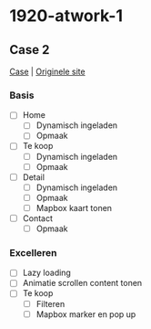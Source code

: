 # 1920-atwork-1
## Case 2
[Case](https://arteveldehogeschool.instructure.com/courses/10239/assignments/32044) | [Originele site](https://matthiastalloen.be/)

### Basis
- [ ] Home
  - [ ] Dynamisch ingeladen
  - [ ] Opmaak

- [ ] Te koop
  - [ ] Dynamisch ingeladen
  - [ ] Opmaak

- [ ] Detail
  - [ ] Dynamisch ingeladen
  - [ ] Opmaak
  - [ ] Mapbox kaart tonen

- [ ] Contact
  - [ ] Opmaak

### Excelleren

- [ ] Lazy loading
- [ ] Animatie scrollen content tonen
- [ ] Te koop
  - [ ] Filteren
  - [ ] Mapbox marker en pop up
